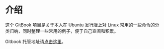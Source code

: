 # 介绍

这个 GitBook 项目是关于本人在 Ubuntu 发行版上对 Linux 常用的一些命令的分类归纳，同时整理一些常用的例子，便于自己查阅和积累。

Gitbook 托管地址请[点击这里](https://linux-in-action.gitbook.io/project/)。